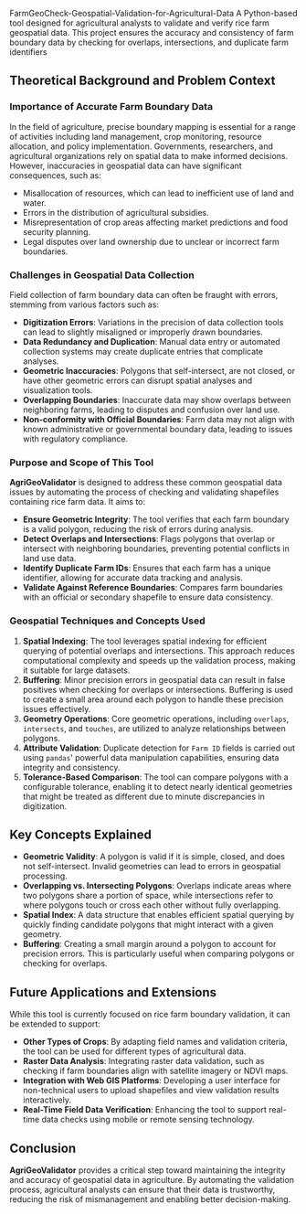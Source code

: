 FarmGeoCheck-Geospatial-Validation-for-Agricultural-Data
A Python-based tool designed for agricultural analysts to validate and verify rice farm geospatial data. This project ensures the accuracy and consistency of farm boundary data by checking for overlaps, intersections, and duplicate farm identifiers


## Theoretical Background and Problem Context
### Importance of Accurate Farm Boundary Data
In the field of agriculture, precise boundary mapping is essential for a range of activities including land management, crop monitoring, resource allocation, and policy implementation. Governments, researchers, and agricultural organizations rely on spatial data to make informed decisions. However, inaccuracies in geospatial data can have significant consequences, such as:
- Misallocation of resources, which can lead to inefficient use of land and water.
- Errors in the distribution of agricultural subsidies.
- Misrepresentation of crop areas affecting market predictions and food security planning.
- Legal disputes over land ownership due to unclear or incorrect farm boundaries.

### Challenges in Geospatial Data Collection
Field collection of farm boundary data can often be fraught with errors, stemming from various factors such as:
- **Digitization Errors**: Variations in the precision of data collection tools can lead to slightly misaligned or improperly drawn boundaries.
- **Data Redundancy and Duplication**: Manual data entry or automated collection systems may create duplicate entries that complicate analyses.
- **Geometric Inaccuracies**: Polygons that self-intersect, are not closed, or have other geometric errors can disrupt spatial analyses and visualization tools.
- **Overlapping Boundaries**: Inaccurate data may show overlaps between neighboring farms, leading to disputes and confusion over land use.
- **Non-conformity with Official Boundaries**: Farm data may not align with known administrative or governmental boundary data, leading to issues with regulatory compliance.

### Purpose and Scope of This Tool
**AgriGeoValidator** is designed to address these common geospatial data issues by automating the process of checking and validating shapefiles containing rice farm data. It aims to:
- **Ensure Geometric Integrity**: The tool verifies that each farm boundary is a valid polygon, reducing the risk of errors during analysis.
- **Detect Overlaps and Intersections**: Flags polygons that overlap or intersect with neighboring boundaries, preventing potential conflicts in land use data.
- **Identify Duplicate Farm IDs**: Ensures that each farm has a unique identifier, allowing for accurate data tracking and analysis.
- **Validate Against Reference Boundaries**: Compares farm boundaries with an official or secondary shapefile to ensure data consistency.

### Geospatial Techniques and Concepts Used
1. **Spatial Indexing**: The tool leverages spatial indexing for efficient querying of potential overlaps and intersections. This approach reduces computational complexity and speeds up the validation process, making it suitable for large datasets.
2. **Buffering**: Minor precision errors in geospatial data can result in false positives when checking for overlaps or intersections. Buffering is used to create a small area around each polygon to handle these precision issues effectively.
3. **Geometry Operations**: Core geometric operations, including `overlaps`, `intersects`, and `touches`, are utilized to analyze relationships between polygons.
4. **Attribute Validation**: Duplicate detection for `Farm ID` fields is carried out using `pandas`' powerful data manipulation capabilities, ensuring data integrity and consistency.
5. **Tolerance-Based Comparison**: The tool can compare polygons with a configurable tolerance, enabling it to detect nearly identical geometries that might be treated as different due to minute discrepancies in digitization.

## Key Concepts Explained
- **Geometric Validity**: A polygon is valid if it is simple, closed, and does not self-intersect. Invalid geometries can lead to errors in geospatial processing.
- **Overlapping vs. Intersecting Polygons**: Overlaps indicate areas where two polygons share a portion of space, while intersections refer to where polygons touch or cross each other without fully overlapping.
- **Spatial Index**: A data structure that enables efficient spatial querying by quickly finding candidate polygons that might interact with a given geometry.
- **Buffering**: Creating a small margin around a polygon to account for precision errors. This is particularly useful when comparing polygons or checking for overlaps.

## Future Applications and Extensions
While this tool is currently focused on rice farm boundary validation, it can be extended to support:
- **Other Types of Crops**: By adapting field names and validation criteria, the tool can be used for different types of agricultural data.
- **Raster Data Analysis**: Integrating raster data validation, such as checking if farm boundaries align with satellite imagery or NDVI maps.
- **Integration with Web GIS Platforms**: Developing a user interface for non-technical users to upload shapefiles and view validation results interactively.
- **Real-Time Field Data Verification**: Enhancing the tool to support real-time data checks using mobile or remote sensing technology.

## Conclusion
**AgriGeoValidator** provides a critical step toward maintaining the integrity and accuracy of geospatial data in agriculture. By automating the validation process, agricultural analysts can ensure that their data is trustworthy, reducing the risk of mismanagement and enabling better decision-making.
